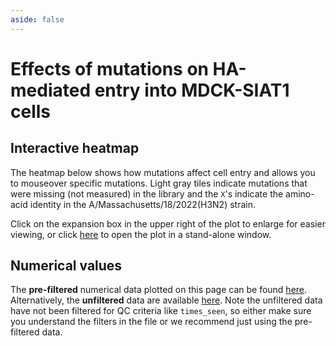 ```yaml
---
aside: false
---
```


# Effects of mutations on HA-mediated entry into MDCK-SIAT1 cells

## Interactive heatmap
The heatmap below shows how mutations affect cell entry and allows you to mouseover specific mutations. Light gray tiles indicate mutations that were missing (not measured) in the library and the `X`'s indicate the amino-acid identity in the A/Massachusetts/18/2022(H3N2) strain. 

Click on the expansion box in the upper right of the plot to enlarge for easier viewing, or click [here](https://dms-vep.org/Flu_H3_Massachusetts2022_DMS/htmls/entry_MDCKSIAT1_wrapped_heatmap.html) to open the plot in a stand-alone window.

<Figure caption="">
    <Altair :showShadow="true" :spec-url="'htmls/entry_MDCKSIAT1_wrapped_heatmap.html'"></Altair>
</Figure>

## Numerical values
The **pre-filtered** numerical data plotted on this page can be found [here](https://github.com/dms-vep/Flu_H3_Massachusetts2022_DMS/blob/main/results/summaries/Phenotypes.csv). Alternatively, the **unfiltered** data are available [here](https://github.com/dms-vep/Flu_H3_Massachusetts2022_DMS/blob/main/results/func_effects/averages/MDCKSIAT1_entry_func_effects.csv). Note the unfiltered data have not been filtered for QC criteria like `times_seen`, so either make sure you understand the filters in the file or we recommend just using the pre-filtered data.